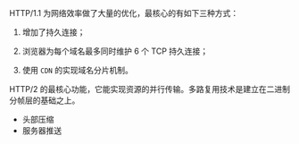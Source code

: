  HTTP/1.1 为网络效率做了大量的优化，最核心的有如下三种方式：

1. 增加了持久连接；

2. 浏览器为每个域名最多同时维护 6 个 TCP 持久连接；

3. 使用 `CDN` 的实现域名分片机制。

HTTP/2 的最核心功能，它能实现资源的并行传输。多路复用技术是建立在二进制分帧层的基础之上。

- 头部压缩
- 服务器推送